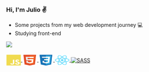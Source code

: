 ### Hi, I'm Julio ✌

- Some projects from my web development journey 💻
- Studying front-end
 <div>
  <a href="https://github.com/czarsantos">

  <img height="180em" src="https://github-readme-stats.vercel.app/api/top-langs/?username=czarsantos&layout=compact&langs_count=7&theme=ligth"/>
</div>
  <div style="display: inline_block"><br>
  <img align="center" alt="Js" height="30" width="40" src="https://raw.githubusercontent.com/devicons/devicon/master/icons/javascript/javascript-plain.svg">
  <img align="center" alt="HTML" height="30" width="40" src="https://raw.githubusercontent.com/devicons/devicon/master/icons/html5/html5-original.svg">
  <img align="center" alt="CSS" height="30" width="40" src="https://raw.githubusercontent.com/devicons/devicon/master/icons/css3/css3-original.svg">
  <img align="center" alt="React" height="30" width="40" src="https://raw.githubusercontent.com/devicons/devicon/master/icons/react/react-original.svg">
  <img align="center" alt="SASS" height="30" width="40" src="https://upload.wikimedia.org/wikipedia/commons/thumb/9/96/Sass_Logo_Color.svg/2560px-Sass_Logo_Color.png">
 
  
  
  
  
</div>
  
